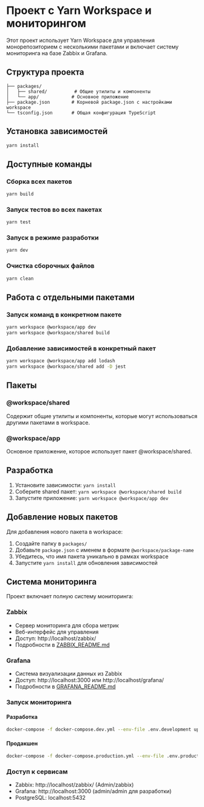 # Проект с Yarn Workspace и мониторингом

Этот проект использует Yarn Workspace для управления монорепозиторием с несколькими пакетами и включает систему мониторинга на базе Zabbix и Grafana.

## Структура проекта

```
├── packages/
│   ├── shared/          # Общие утилиты и компоненты
│   └── app/            # Основное приложение
├── package.json        # Корневой package.json с настройками workspace
└── tsconfig.json       # Общая конфигурация TypeScript
```

## Установка зависимостей

```bash
yarn install
```

## Доступные команды

### Сборка всех пакетов
```bash
yarn build
```

### Запуск тестов во всех пакетах
```bash
yarn test
```

### Запуск в режиме разработки
```bash
yarn dev
```

### Очистка сборочных файлов
```bash
yarn clean
```

## Работа с отдельными пакетами

### Запуск команд в конкретном пакете
```bash
yarn workspace @workspace/app dev
yarn workspace @workspace/shared build
```

### Добавление зависимостей в конкретный пакет
```bash
yarn workspace @workspace/app add lodash
yarn workspace @workspace/shared add -D jest
```

## Пакеты

### @workspace/shared
Содержит общие утилиты и компоненты, которые могут использоваться другими пакетами в workspace.

### @workspace/app
Основное приложение, которое использует пакет @workspace/shared.

## Разработка

1. Установите зависимости: `yarn install`
2. Соберите shared пакет: `yarn workspace @workspace/shared build`
3. Запустите приложение: `yarn workspace @workspace/app dev`

## Добавление новых пакетов

Для добавления нового пакета в workspace:

1. Создайте папку в `packages/`
2. Добавьте `package.json` с именем в формате `@workspace/package-name`
3. Убедитесь, что имя пакета уникально в рамках workspace
4. Запустите `yarn install` для обновления зависимостей

## Система мониторинга

Проект включает полную систему мониторинга:

### Zabbix
- Сервер мониторинга для сбора метрик
- Веб-интерфейс для управления
- Доступ: http://localhost/zabbix/
- Подробности в [ZABBIX_README.md](ZABBIX_README.md)

### Grafana
- Система визуализации данных из Zabbix
- Доступ: http://localhost:3000 или http://localhost/grafana/
- Подробности в [GRAFANA_README.md](GRAFANA_README.md)

### Запуск мониторинга

#### Разработка
```bash
docker-compose -f docker-compose.dev.yml --env-file .env.development up -d
```

#### Продакшен
```bash
docker-compose -f docker-compose.production.yml --env-file .env.production up -d
```

### Доступ к сервисам
- Zabbix: http://localhost/zabbix/ (Admin/zabbix)
- Grafana: http://localhost:3000 (admin/admin для разработки)
- PostgreSQL: localhost:5432